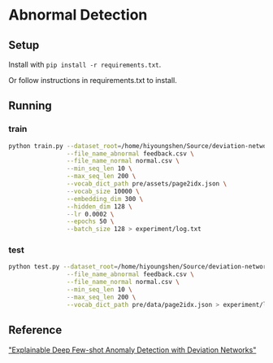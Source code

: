 # Abnormal Detection

## Setup 

Install with `pip install -r requirements.txt`.

Or follow instructions in requirements.txt to install.

## Running

### train 

```bash
python train.py --dataset_root=/home/hiyoungshen/Source/deviation-network-fliggy/data/ \
                --file_name_abnormal feedback.csv \
                --file_name_normal normal.csv \
                --min_seq_len 10 \
                --max_seq_len 200 \
                --vocab_dict_path pre/assets/page2idx.json \
                --vocab_size 10000 \
                --embedding_dim 300 \
                --hidden_dim 128 \
                --lr 0.0002 \
                --epochs 50 \
                --batch_size 128 > experiment/log.txt
```

### test

```bash
python test.py --dataset_root=/home/hiyoungshen/Source/deviation-network-fliggy/data/ \
                --file_name_abnormal feedback.csv \
                --file_name_normal normal.csv \
                --min_seq_len 10 \
                --max_seq_len 200 \
                --vocab_dict_path pre/data/page2idx.json > experiment/log.txt
```

## Reference

["Explainable Deep Few-shot Anomaly Detection with Deviation Networks"](https://arxiv.org/abs/2108.00462)
